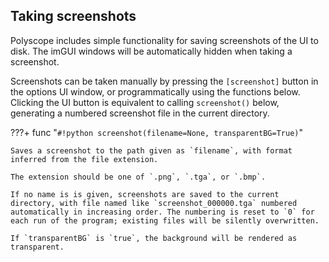 ## Taking screenshots

Polyscope includes simple functionality for saving screenshots of the UI to disk. The imGUI windows will be automatically hidden when taking a screenshot.

Screenshots can be taken manually by pressing the `[screenshot]` button in the options UI window, or programmatically using the functions below. Clicking the UI button is equivalent to calling `screenshot()` below, generating a numbered screenshot file in the current directory.


???+ func "`#!python screenshot(filename=None, transparentBG=True)`"

    Saves a screenshot to the path given as `filename`, with format inferred from the file extension. 

    The extension should be one of `.png`, `.tga`, or `.bmp`.
    
    If no name is is given, screenshots are saved to the current directory, with file named like `screenshot_000000.tga` numbered automatically in increasing order. The numbering is reset to `0` for each run of the program; existing files will be silently overwritten.

    If `transparentBG` is `true`, the background will be rendered as transparent.
